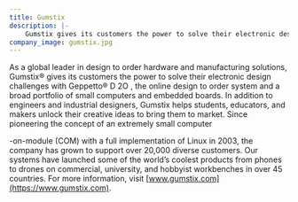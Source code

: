 ```yaml
---
title: Gumstix
description: |-
    Gumstix gives its customers the power to solve their electronic design challenges with Geppetto D 2O ,­ the online design­ to­ order system­­ and a broad portfolio of small computers and embedded boards.
company_image: gumstix.jpg
---
```

As a global leader in design­ to­ order hardware and manufacturing solutions, Gumstix® gives its customers the power to solve their electronic design challenges with Geppetto® D 2O ,­ the online design­ to­ order system­­ and a broad portfolio of small computers and embedded boards. In addition to engineers and industrial designers, Gumstix helps students, educators, and makers unlock their creative ideas to bring them to market. Since pioneering the concept of an extremely small computer­

-on­-module (COM) with a full implementation of Linux in 2003, the company has grown to support over 20,000 diverse customers. Our systems have launched some of the world’s coolest products ­from phones to drones ­on commercial, university, and hobbyist workbenches in over 45 countries. For more information, visit [www.gumstix.com](https://www.gumstix.com).
